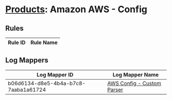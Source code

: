 # [Products](README.md): Amazon AWS - Config

## Rules

|Rule ID|Rule Name|
|----|----|


## Log Mappers

|Log Mapper ID|Log Mapper Name|
|----|----|
|b06d6134-d8e5-4b4a-b7c8-7aaba1a61724|[AWS Config - Custom Parser](../mappings/b06d6134-d8e5-4b4a-b7c8-7aaba1a61724.md)|


